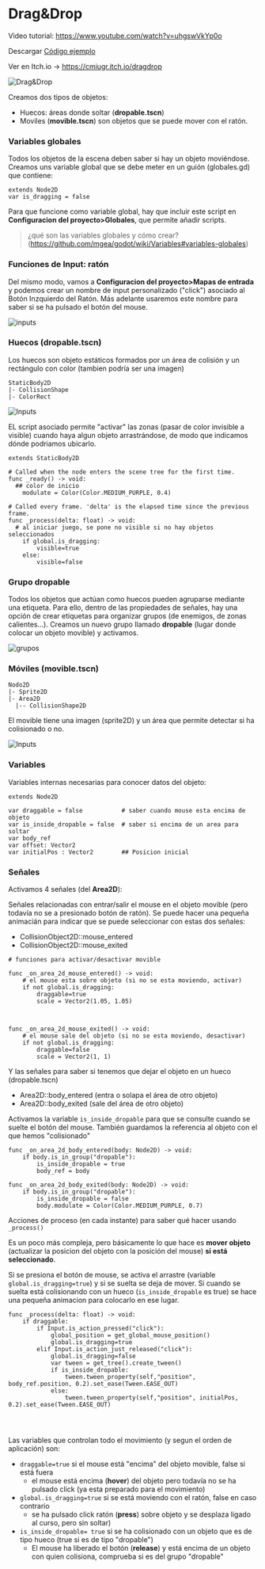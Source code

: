 # Drag&Drop 

Video tutorial: https://www.youtube.com/watch?v=uhgswVkYp0o

Descargar [Código ejemplo](dragdrop.zip)

Ver en Itch.io -> https://cmiugr.itch.io/dragdrop

![Drag&Drop](dragdrop.png)


Creamos dos tipos de objetos: 

- Huecos: áreas donde soltar  (**dropable.tscn**)
- Moviles (**movible.tscn**) son objetos que se puede mover con el ratón. 



### Variables globales 

Todos los objetos de la escena deben saber si hay un objeto moviéndose. Creamos uns variable global que se debe meter en un guión (globales.gd) que contiene: 

```
extends Node2D
var is_dragging = false
```

Para que funcione como variable global, hay que incluir este script en **Configuracion del proyecto>Globales**, que permite añadir scripts.


> ¿qué son las variables globales y cómo crear? (https://github.com/mgea/godot/wiki/Variables#variables-globales) 


### Funciones de Input: ratón 

Del mismo modo, vamos a **Configuracion del proyecto>Mapas de entrada** y podemos crear un nombre de input personalizado ("click") asociado al Botón Inzquierdo del Ratón. Más adelante usaremos este nombre para saber si se ha pulsado el botón del mouse.

![inputs](drag_inputs.png)


### Huecos (dropable.tscn)

Los huecos son  objeto estáticos formados por un área de colisión y un rectángulo con color (tambien podría ser una imagen)

```
StaticBody2D
|- CollisionShape
|- ColorRect 
```

![Inputs](drag_dropable.png)

EL script asociado permite "activar" las zonas (pasar de color invisible a visible) cuando haya algun objeto arrastrándose, de modo que indicamos dónde podriamos ubicarlo. 



```
extends StaticBody2D

# Called when the node enters the scene tree for the first time.
func _ready() -> void:
  ## color de inicio
	modulate = Color(Color.MEDIUM_PURPLE, 0.4)

# Called every frame. 'delta' is the elapsed time since the previous frame.
func _process(delta: float) -> void:
  # al iniciar juego, se pone no visible si no hay objetos seleccionados
	if global.is_dragging:
		visible=true
	else:
		visible=false

```

### Grupo dropable

Todos los objetos que actúan como huecos pueden agruparse mediante una etiqueta. Para ello, dentro de las propiedades de señales, hay una opción de crear etiquetas para organizar grupos (de enemigos, de zonas calientes...). Creamos un nuevo grupo llamado **dropable** (lugar donde colocar un objeto movible) y activamos.  

![grupos](https://docs.godotengine.org/en/stable/_images/groups_node_tab.webp)

### Móviles (movible.tscn)



```
Nodo2D
|- Sprite2D
|- Area2D
  |-- CollisionShape2D
```

El movible tiene una imagen (sprite2D) y un área que permite detectar si ha colisionado o no. 

![Inputs](drag_movible.png)


### Variables

Variables internas necesarias para conocer datos del objeto: 

```
extends Node2D

var draggable = false           # saber cuando mouse esta encima de objeto
var is_inside_dropable = false  # saber si encima de un area para soltar
var body_ref
var offset: Vector2
var initialPos : Vector2        ## Posicion inicial
```



### Señales 

Activamos 4 señales (del **Area2D**): 

Señales relacionadas con entrar/salir el mouse en el objeto movible (pero todavía no se a presionado botón de ratón). Se puede hacer una pequeña animacián para indicar que se puede seleccionar con estas dos señales: 

* CollisionObject2D::mouse_entered
* CollisionObject2D::mouse_exited

```
# funciones para activar/desactivar movible

func _on_area_2d_mouse_entered() -> void:
	# el mouse esta sobre objeto (si no se esta moviendo, activar)
	if not global.is_dragging:
		draggable=true
		scale = Vector2(1.05, 1.05) 



func _on_area_2d_mouse_exited() -> void:
	# el mouse sale del objeto (si no se esta moviendo, desactivar)
	if not global.is_dragging:
		draggable=false
		scale = Vector2(1, 1) 

```



Y las señales para saber si tenemos que dejar el objeto en un hueco (dropable.tscn)

* Area2D::body_entered          (entra o solapa el área de otro objeto)
* Area2D::body_exited             (sale del área de otro objeto)

Activamos la variable ``is_inside_dropable`` para que se consulte cuando se suelte el botón del mouse. También guardamos la referencia al objeto con el que hemos "colisionado"

```
func _on_area_2d_body_entered(body: Node2D) -> void:
	if body.is_in_group("dropable"):
		is_inside_dropable = true
		body_ref = body
	
func _on_area_2d_body_exited(body: Node2D) -> void:
	if body.is_in_group("dropable"):
		is_inside_dropable = false
		body.modulate = Color(Color.MEDIUM_PURPLE, 0.7)

```



Acciones de proceso (en cada instante) para saber qué hacer usando ``_process()``

Es un poco más compleja, pero básicamente lo que hace es  **mover objeto** (actualizar la posicion del objeto con la posición del mouse) **si está seleccionado**. 

Si se presiona el botón de mouse, se activa el arrastre (variable ``global.is_dragging=true``)  y si se suelta se deja de mover. Si cuando se suelta está colisionando con un hueco (``is_inside_dropable`` es true) se hace una pequeña animacion para colocarlo en ese lugar. 



```
func _process(delta: float) -> void:
	if draggable:
		if Input.is_action_pressed("click"):
			global_position = get_global_mouse_position()
			global.is_dragging=true
		elif Input.is_action_just_released("click"):
			global.is_dragging=false
			var tween = get_tree().create_tween()
			if is_inside_dropable:
				tween.tween_property(self,"position", body_ref.position, 0.2).set_ease(Tween.EASE_OUT)		
			else:
				tween.tween_property(self,"position", initialPos, 0.2).set_ease(Tween.EASE_OUT)		
				



```



Las variables que controlan todo el movimiento (y segun el orden de aplicación) son: 

* ``draggable=true`` si el mouse está "encima" del objeto movible, false si está fuera 
    * el mouse está encima (**hover**) del objeto pero todavía no se ha pulsado click (ya esta preparado para el movimiento)
* ``global.is_dragging=true``  si se está moviendo con el ratón, false en caso contrario
    * se ha pulsado click ratón (**press**) sobre objeto y se desplaza ligado al curso, pero sin soltar)
* ``is_inside_dropable= true`` si se ha colisionado con un objeto que es de tipo hueco (true si es de tipo "dropable")
    * El mouse ha liberado el botón (**release**) y está encima de un objeto con quien colisiona, comprueba si es del grupo "dropable"


 





